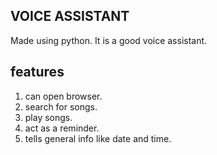 ## VOICE ASSISTANT

Made using python. It is a good voice assistant.

## features

1. can open browser.
2. search for songs.
3. play songs.
4. act as a reminder.
5. tells general info like date and time.
